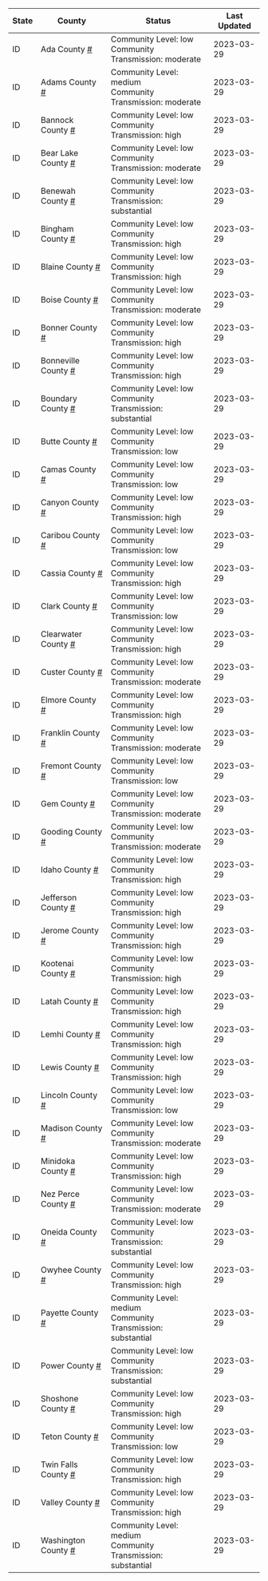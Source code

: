 State | County | Status | Last Updated
--- | --- | --- | --- 
ID | Ada County <a href="#ada_county">#</a> | <a name="ada_county"></a>Community Level: low<br/>Community Transmission: moderate | 2023-03-29
ID | Adams County <a href="#adams_county">#</a> | <a name="adams_county"></a>Community Level: medium<br/>Community Transmission: moderate | 2023-03-29
ID | Bannock County <a href="#bannock_county">#</a> | <a name="bannock_county"></a>Community Level: low<br/>Community Transmission: high | 2023-03-29
ID | Bear Lake County <a href="#bear_lake_county">#</a> | <a name="bear_lake_county"></a>Community Level: low<br/>Community Transmission: moderate | 2023-03-29
ID | Benewah County <a href="#benewah_county">#</a> | <a name="benewah_county"></a>Community Level: low<br/>Community Transmission: substantial | 2023-03-29
ID | Bingham County <a href="#bingham_county">#</a> | <a name="bingham_county"></a>Community Level: low<br/>Community Transmission: high | 2023-03-29
ID | Blaine County <a href="#blaine_county">#</a> | <a name="blaine_county"></a>Community Level: low<br/>Community Transmission: high | 2023-03-29
ID | Boise County <a href="#boise_county">#</a> | <a name="boise_county"></a>Community Level: low<br/>Community Transmission: moderate | 2023-03-29
ID | Bonner County <a href="#bonner_county">#</a> | <a name="bonner_county"></a>Community Level: low<br/>Community Transmission: high | 2023-03-29
ID | Bonneville County <a href="#bonneville_county">#</a> | <a name="bonneville_county"></a>Community Level: low<br/>Community Transmission: high | 2023-03-29
ID | Boundary County <a href="#boundary_county">#</a> | <a name="boundary_county"></a>Community Level: low<br/>Community Transmission: substantial | 2023-03-29
ID | Butte County <a href="#butte_county">#</a> | <a name="butte_county"></a>Community Level: low<br/>Community Transmission: low | 2023-03-29
ID | Camas County <a href="#camas_county">#</a> | <a name="camas_county"></a>Community Level: low<br/>Community Transmission: low | 2023-03-29
ID | Canyon County <a href="#canyon_county">#</a> | <a name="canyon_county"></a>Community Level: low<br/>Community Transmission: high | 2023-03-29
ID | Caribou County <a href="#caribou_county">#</a> | <a name="caribou_county"></a>Community Level: low<br/>Community Transmission: low | 2023-03-29
ID | Cassia County <a href="#cassia_county">#</a> | <a name="cassia_county"></a>Community Level: low<br/>Community Transmission: high | 2023-03-29
ID | Clark County <a href="#clark_county">#</a> | <a name="clark_county"></a>Community Level: low<br/>Community Transmission: low | 2023-03-29
ID | Clearwater County <a href="#clearwater_county">#</a> | <a name="clearwater_county"></a>Community Level: low<br/>Community Transmission: high | 2023-03-29
ID | Custer County <a href="#custer_county">#</a> | <a name="custer_county"></a>Community Level: low<br/>Community Transmission: moderate | 2023-03-29
ID | Elmore County <a href="#elmore_county">#</a> | <a name="elmore_county"></a>Community Level: low<br/>Community Transmission: high | 2023-03-29
ID | Franklin County <a href="#franklin_county">#</a> | <a name="franklin_county"></a>Community Level: low<br/>Community Transmission: moderate | 2023-03-29
ID | Fremont County <a href="#fremont_county">#</a> | <a name="fremont_county"></a>Community Level: low<br/>Community Transmission: low | 2023-03-29
ID | Gem County <a href="#gem_county">#</a> | <a name="gem_county"></a>Community Level: low<br/>Community Transmission: moderate | 2023-03-29
ID | Gooding County <a href="#gooding_county">#</a> | <a name="gooding_county"></a>Community Level: low<br/>Community Transmission: moderate | 2023-03-29
ID | Idaho County <a href="#idaho_county">#</a> | <a name="idaho_county"></a>Community Level: low<br/>Community Transmission: high | 2023-03-29
ID | Jefferson County <a href="#jefferson_county">#</a> | <a name="jefferson_county"></a>Community Level: low<br/>Community Transmission: high | 2023-03-29
ID | Jerome County <a href="#jerome_county">#</a> | <a name="jerome_county"></a>Community Level: low<br/>Community Transmission: high | 2023-03-29
ID | Kootenai County <a href="#kootenai_county">#</a> | <a name="kootenai_county"></a>Community Level: low<br/>Community Transmission: high | 2023-03-29
ID | Latah County <a href="#latah_county">#</a> | <a name="latah_county"></a>Community Level: low<br/>Community Transmission: high | 2023-03-29
ID | Lemhi County <a href="#lemhi_county">#</a> | <a name="lemhi_county"></a>Community Level: low<br/>Community Transmission: high | 2023-03-29
ID | Lewis County <a href="#lewis_county">#</a> | <a name="lewis_county"></a>Community Level: low<br/>Community Transmission: high | 2023-03-29
ID | Lincoln County <a href="#lincoln_county">#</a> | <a name="lincoln_county"></a>Community Level: low<br/>Community Transmission: low | 2023-03-29
ID | Madison County <a href="#madison_county">#</a> | <a name="madison_county"></a>Community Level: low<br/>Community Transmission: moderate | 2023-03-29
ID | Minidoka County <a href="#minidoka_county">#</a> | <a name="minidoka_county"></a>Community Level: low<br/>Community Transmission: high | 2023-03-29
ID | Nez Perce County <a href="#nez_perce_county">#</a> | <a name="nez_perce_county"></a>Community Level: low<br/>Community Transmission: moderate | 2023-03-29
ID | Oneida County <a href="#oneida_county">#</a> | <a name="oneida_county"></a>Community Level: low<br/>Community Transmission: substantial | 2023-03-29
ID | Owyhee County <a href="#owyhee_county">#</a> | <a name="owyhee_county"></a>Community Level: low<br/>Community Transmission: high | 2023-03-29
ID | Payette County <a href="#payette_county">#</a> | <a name="payette_county"></a>Community Level: medium<br/>Community Transmission: substantial | 2023-03-29
ID | Power County <a href="#power_county">#</a> | <a name="power_county"></a>Community Level: low<br/>Community Transmission: substantial | 2023-03-29
ID | Shoshone County <a href="#shoshone_county">#</a> | <a name="shoshone_county"></a>Community Level: low<br/>Community Transmission: high | 2023-03-29
ID | Teton County <a href="#teton_county">#</a> | <a name="teton_county"></a>Community Level: low<br/>Community Transmission: low | 2023-03-29
ID | Twin Falls County <a href="#twin_falls_county">#</a> | <a name="twin_falls_county"></a>Community Level: low<br/>Community Transmission: high | 2023-03-29
ID | Valley County <a href="#valley_county">#</a> | <a name="valley_county"></a>Community Level: low<br/>Community Transmission: high | 2023-03-29
ID | Washington County <a href="#washington_county">#</a> | <a name="washington_county"></a>Community Level: medium<br/>Community Transmission: substantial | 2023-03-29
